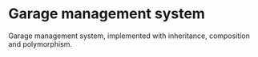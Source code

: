 # Garage management system

Garage management system, implemented with inheritance, composition and polymorphism.